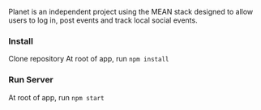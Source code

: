Planet is an independent project using the MEAN stack designed to allow users to log in, post events and track local social events.

### Install

Clone repository
At root of app, run <code>npm install</code>

### Run Server

At root of app, run <code>npm start</code>
